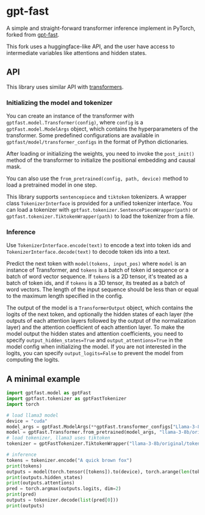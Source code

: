 # gpt-fast

A simple and straight-forward transformer inference implement in PyTorch, forked from [gpt-fast](https://github.com/pytorch-labs/gpt-fast).

This fork uses a huggingface-like API, and the user have access to intermediate variables like attentions and hidden states.

## API

This library uses similar API with [transformers](https://github.com/huggingface/transformers).

### Initializing the model and tokenizer

You can create an instance of the transformer with `gptfast.model.Transformer(config)`, where `config` is a `gptFast.model.ModelArgs` object, which contains the hyperparameters of the transformer. Some predefined configurations are available in `gptfast/model/transformer_configs` in the format of Python dictionaries.

After loading or initializing the weights, you need to invoke the `post_init()` method of the transformer to initialize the positional embedding and causal mask.

You can also use the `from_pretrained(config, path, device)` method to load a pretrained model in one step.

This library supports `sentencepiece` and `tiktoken` tokenizers. A wrapper class `TokenizerInterface` is provided for a unified tokenizer interface. You can load a tokenizer with `gptfast.tokenizer.SentencePieceWrapper(path)` or `gptfast.tokenizer.TiktokenWrapper(path)` to load the tokenizer from a file.

### Inference

Use `TokenizerInterface.encode(text)` to encode a text into token ids and `TokenizerInterface.decode(text)` to decode token ids into a text.

Predict the next token with `model(tokens, input_pos)` where `model` is an instance of Transformer, and `tokens` is a batch of token id sequence or a batch of word vector sequence. If `tokens` is a 2D tensor, it's treated as a batch of token ids, and if `tokens` is a 3D tensor, its treated as a batch of word vectors. The length of the input sequence should be less than or equal to the maximum length specified in the config.

The output of the model is a `TransformerOutput` object, which contains the logits of the next token, and optionally the hidden states of each layer (the outputs of each attention layers followed by the output of the normalization layer) and the attention coefficient of each attention layer. To make the model output the hidden states and attention coefficients, you need to specify `output_hidden_states=True` and `output_attentions=True` in the model config when initializing the model. If you are not interested in the logits, you can specify `output_logits=False` to prevent the model from computing the logits.

## A minimal example

```python
import gptfast.model as gptFast
import gptfast.tokenizer as gptFastTokenizer
import torch

# load llama3 model
device = "cuda"
model_args = gptFast.ModelArgs(**gptFast.transformer_configs["Llama-3-8B"], max_seq_length=16, output_hidden_states=True, output_attentions=True)
model = gptFast.Transformer.from_pretrained(model_args, "llama-3-8b/original/consolidated.00.pth", device)
# load tokenizer, llama3 uses tiktoken
tokenizer = gptFastTokenizer.TiktokenWrapper("llama-3-8b/original/tokenizer.model")

# inference
tokens = tokenizer.encode("A quick brown fox")
print(tokens)
outputs = model(torch.tensor([tokens]).to(device), torch.arange(len(tokens)).to(device))
print(outputs.hidden_states)
print(outputs.attentions)
pred = torch.argmax(outputs.logits, dim=2)
print(pred)
outputs = tokenizer.decode(list(pred[0]))
print(outputs)
```